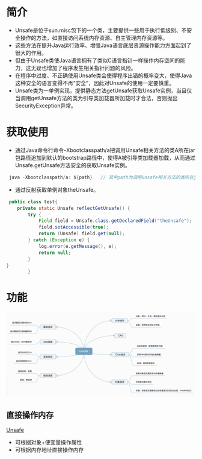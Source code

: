 # 简介
* Unsafe是位于sun.misc包下的一个类，主要提供一些用于执行低级别、不安全操作的方法，如直接访问系统内存资源、自主管理内存资源等。
* 这些方法在提升Java运行效率、增强Java语言底层资源操作能力方面起到了很大的作用。
* 但由于Unsafe类使Java语言拥有了类似C语言指针一样操作内存空间的能力，这无疑也增加了程序发生相关指针问题的风险。
* 在程序中过度、不正确使用Unsafe类会使得程序出错的概率变大，使得Java这种安全的语言变得不再“安全”，因此对Unsafe的使用一定要慎重。
* Unsafe类为一单例实现，提供静态方法getUnsafe获取Unsafe实例，当且仅当调用getUnsafe方法的类为引导类加载器所加载时才合法，否则抛出SecurityException异常。

# 获取使用
* 通过Java命令行命令-Xbootclasspath/a把调用Unsafe相关方法的类A所在jar包路径追加到默认的bootstrap路径中，使得A被引导类加载器加载，从而通过Unsafe.getUnsafe方法安全的获取Unsafe实例。
        
~~~java
 java -Xbootclasspath/a: ${path}   // 其中path为调用Unsafe相关方法的类所在jar包路径
~~~

* 通过反射获取单例对象theUnsafe。
~~~java
 public class test{
    private static Unsafe reflectGetUnsafe() {
        try {
            Field field = Unsafe.class.getDeclaredField("theUnsafe");
            field.setAccessible(true);
            return (Unsafe) field.get(null);
        } catch (Exception e) {
            log.error(e.getMessage(), e);
            return null;
        }
}
        }
~~~

# 功能
![img.png](./f182555953e29cec76497ebaec526fd1297846.png)

## 直接操作内存
 [Unsafe](./UnSafeTest.java)
* 可根据对象+便宜量操作属性
* 可根据内存地址直接操作内存 
